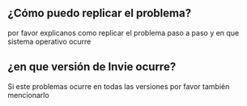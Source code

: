 ## ¿Cómo puedo replicar el problema?
por favor explicanos como replicar el problema paso a paso y en que sistema operativo ocurre
## ¿en que versión de Invie ocurre?
Si este problemas ocurre en todas las versiones por favor también mencionarlo
